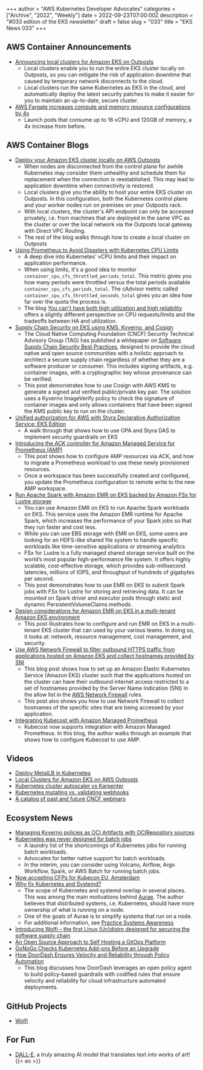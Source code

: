 +++
author = "AWS Kubernetes Developer Advocates"
categories = ["Archive", "2022", "Weekly"]
date = 2022-09-23T07:00:00Z
description = "#033 edition of the EKS newsletter"
draft = false
slug = "033"
title = "EKS News 033"
+++
## AWS Container Announcements

* [Announcing local clusters for Amazon EKS on Outposts](https://aws.amazon.com/about-aws/whats-new/2022/09/amazon-eks-outposts-local-clusters/)
  * Local clusters enable you to run the entire EKS cluster locally on Outposts, so you can mitigate the risk of application downtime that caused by temporary network disconnects to the cloud.
  * Local clusters run the same Kubernetes as EKS in the cloud, and automatically deploy the latest security patches to make it easier for you to maintain an up-to-date, secure cluster.
* [AWS Fargate increases compute and memory resource configurations by 4x](https://aws.amazon.com/about-aws/whats-new/2022/09/aws-fargate-increases-compute-memory-resource-configurations-4x/)
  * Launch pods that consume up to 16 vCPU and 120GB of memory, a 4x increase from before.

## AWS Container Blogs

* [Deploy your Amazon EKS cluster locally on AWS Outposts](https://aws.amazon.com/blogs/aws/deploy-your-amazon-eks-clusters-locally-on-aws-outposts/)
  * When nodes are disconnected from the control plane for awhile Kubernetes may consider them unhealthy and schedule them for replacement when the connection is reestablished. This may lead to application downtime when connectivity is restored.
  * Local clusters give you the ability to host your entire EKS cluster on Outposts. In this configuration, both the Kubernetes control plane and your worker nodes run on premises on your Outposts rack.
  * With local clusters, the cluster's API endpoint can only be accessed privately, i.e. from machines that are deployed in the same VPC as the cluster or over the local network via the Outposts local gateway with Direct VPC Routing.
  * The rest of the blog walks through how to create a local cluster on Outposts
* [Using Prometheus to Avoid Disasters with Kubernetes CPU Limits](https://aws.amazon.com/blogs/containers/using-prometheus-to-avoid-disasters-with-kubernetes-cpu-limits/)
  * A deep dive into Kubernetes' vCPU limits and their impact on application performance.
  * When using limits, it's a good idea to monitor `container_cpu_cfs_throttled_periods_total`. This metric gives you how many periods were throttled versus the total periods available `container_cpu_cfs_periods_total`. The cAdvisor metric called `container_cpu_cfs_throttled_seconds_total` gives you an idea how far over the quota the process is.
  * The blog [You can't have both high utilization and high reliability](https://home.robusta.dev/blog/kubernetes-utilization-vs-reliability/) offers a slightly different perspective on CPU requests/limits and the tradeoffs between HA and utilization.
* [Supply Chain Security on EKS using KMS, Kyverno, and Cosign](https://aws.amazon.com/blogs/opensource/supply-chain-security-on-amazon-elastic-kubernetes-service-amazon-eks-using-aws-key-management-service-aws-kms-kyverno-and-cosign/)
  * The Cloud Native Computing Foundation (CNCF) Security Technical Advisory Group (TAG) has published a whitepaper on [Software Supply Chain Security Best Practices](https://project.linuxfoundation.org/hubfs/CNCF_SSCP_v1.pdf), designed to provide the cloud native and open source communities with a holistic approach to architect a secure supply chain regardless of whether they are a software producer or consumer. This includes signing artifacts, e.g. container images, with a cryptographic key whose provenance can be verified.
  * This post demonstrates how to use Cosign with AWS KMS to generate a signed and verified public/private key pair. The solution uses a Kyverno ImageVerify policy to check the signature of container images and only allows containers that have been signed the KMS public key to run on the cluster.
* [Unified authorization for AWS with Styra Declarative Authorization Service: EKS Edition](https://aws.amazon.com/blogs/awsmarketplace/unified-authorization-aws-styra-declarative-authorization-service-eks-edition/)
  * A walk through that shows how to use OPA and Styra DAS to implement security guardrails on EKS
* [Introducing the ACK controller for Amazon Managed Service for Prometheus (AMP)](https://aws.amazon.com/blogs/mt/introducing-the-ack-controller-for-amazon-managed-service-for-prometheus/)
  * This post shows how to configure AMP resources via ACK, and how to migrate a Prometheus workload to use these newly provisioned resources.
  * Once a workspace has been successfully created and configured, you update the Prometheus configuration to remote write to the new AMP workspace.
* [Run Apache Spark with Amazon EMR on EKS backed by Amazon FSx for Lustre storage](https://aws.amazon.com/blogs/big-data/run-apache-spark-with-amazon-emr-on-eks-backed-by-amazon-fsx-for-lustre-storage/)
  * You can use Amazon EMR on EKS to run Apache Spark workloads on EKS. This service uses the Amazon EMR runtime for Apache Spark, which increases the performance of your Spark jobs so that they run faster and cost less.
  * While you can use EBS storage with EMR on EKS, some users are looking for an HDFS-like shared file system to handle specific workloads like time-sensitive applications or streaming analytics
  * FSx for Lustre is a fully managed shared storage service built on the world’s most popular high-performance file system. It offers highly scalable, cost-effective storage, which provides sub-millisecond latencies, millions of IOPS, and throughput of hundreds of gigabytes per second.
  * This post demonstrates how to use EMR on EKS to submit Spark jobs with FSx for Lustre for storing and retrieving data. It can be mounted on Spark driver and executor pods through static and dynamic PersistentVolumeClaims methods.
* [Design considerations for Amazon EMR on EKS in a multi-tenant Amazon EKS environment](https://aws.amazon.com/blogs/big-data/design-considerations-for-amazon-emr-on-eks-in-a-multi-tenant-amazon-eks-environment/)
  * This post illustrates how to configure and run EMR on EKS in a multi-tenant EKS cluster that can used by your various teams. In doing so, it looks at: network, resource management, cost management, and security.
* [Use AWS Network Firewall to filter outbound HTTPS traffic from applications hosted on Amazon EKS and collect hostnames provided by SNI](https://aws.amazon.com/blogs/security/use-aws-network-firewall-to-filter-outbound-https-traffic-from-applications-hosted-on-amazon-eks/)
  * This blog post shows how to set up an Amazon Elastic Kubernetes Service (Amazon EKS) cluster such that the applications hosted on the cluster can have their outbound internet access restricted to a set of hostnames provided by the Server Name Indication (SNI) in the allow list in the [AWS Network Firewall](https://aws.amazon.com/network-firewall/) rules.
  * This post also shows you how to use Network Firewall to collect hostnames of the specific sites that are being accessed by your application.
* [Integrating Kubecost with Amazon Managed Prometheus](https://aws.amazon.com/blogs/mt/integrating-kubecost-with-amazon-managed-service-for-prometheus/)
  * Kubecost now supports integration with Amazon Managed Prometheus. In this blog, the author walks through an example that shows how to configure Kubecost to use AMP.

## Videos

* [Deploy MetalLB in Kubernetes](https://www.youtube.com/watch?v=LMOYOtzpoXg)
* [Local Clusters for Amazon EKS on AWS Outposts](https://www.youtube.com/watch?v=zxTSKtQkF2M)
* [Kubernetes cluster autoscaler vs Karpenter](https://www.youtube.com/shorts/QMkhwpm9Zz0)
* [Kubernetes mutating vs. validating webhooks](https://www.youtube.com/shorts/iFYFZVzbibI)
* [A catalog of past and future CNCF webinars](https://community.cncf.io/cncf-online-programs/)

## Ecosystem News

* [Managing Kyverno policies as OCI Artifacts with OCIRepository sources](https://www.cncf.io/blog/2022/09/19/managing-kyverno-policies-as-oci-artifacts-with-ocirepository-sources/)
* [Kubernetes was never designed for batch jobs](https://betterprogramming.pub/kubernetes-was-never-designed-for-batch-jobs-f59be376a338)
  * A laundry list of the shortcomings of Kubernetes jobs for running batch workloads.
  * Advocates for better native support for batch workloads.
  * In the interim, you can consider using Volcano, Airflow, Argo Workflow, Spark, or AWS Batch for running batch jobs.
* [Now accepting CFPs for Kubecon EU, Amsterdam](https://events.linuxfoundation.org/kubecon-cloudnativecon-europe/)
* [Why fix Kubernetes and Systemd?](https://link.medium.com/YlfJL1t0rtb)
  * The scope of Kubernetes and systemd overlap in several places. This was among the main motivations behind [Aurae](https://docs.google.com/document/d/1dA591eipsgWeAlaSwbYNQtAQaES243IIqXPAfKhJSjU/edit#). The author believes that distributed systems, i.e. Kubernetes, should have more ownership of what is running on a node.
  * One of the goals of Aurae is to simplify systems that run on a node.
  * For additional information, see [Practice Systems Awareness](https://medium.com/@kris-nova/practical-systems-awareness-322faf092da2)
* [Introducing Wolfi – the first Linux (Un)distro designed for securing the software supply chain](https://www.chainguard.dev/unchained/introducing-wolfi-the-first-linux-un-distro)
* [An Open Source Approach to Self Hosting a GitOps Platform](https://kubefirst.io/blog/how-kubefirst-builds-kubernetes-platforms-in-8-steps)
* [GoNoGo Checks Kubernetes Add-ons Before an Upgrade](https://www.fairwinds.com/blog/gonogo-checks-kubernetes-add-ons)
* [How DoorDash Ensures Velocity and Reliability through Policy Automation](https://doordash.engineering/2022/09/20/how-doordash-ensures-velocity-and-reliability-through-policy-automation/)
  * This blog discusses how DoorDash leverages an open policy agent to build policy-based guardrails with codified rules that ensure velocity and reliability for cloud infrastructure automated deployments.

## GitHub Projects

* [Wolfi](https://github.com/wolfi-dev)

## For Fun

* [DALL-E](https://openai.com/dall-e-2/), a truly amazing AI model that translates text into works of art!
{{< eo >}}
